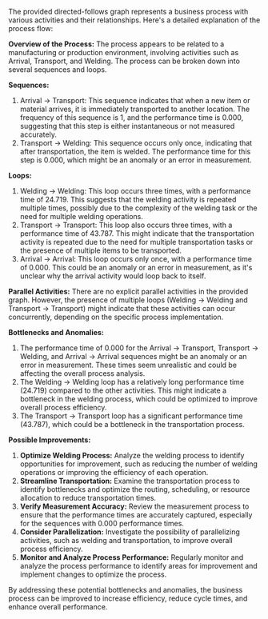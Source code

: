 The provided directed-follows graph represents a business process with various activities and their relationships. Here's a detailed explanation of the process flow:

**Overview of the Process:**
The process appears to be related to a manufacturing or production environment, involving activities such as Arrival, Transport, and Welding. The process can be broken down into several sequences and loops.

**Sequences:**

1. Arrival -> Transport: This sequence indicates that when a new item or material arrives, it is immediately transported to another location. The frequency of this sequence is 1, and the performance time is 0.000, suggesting that this step is either instantaneous or not measured accurately.
2. Transport -> Welding: This sequence occurs only once, indicating that after transportation, the item is welded. The performance time for this step is 0.000, which might be an anomaly or an error in measurement.

**Loops:**

1. Welding -> Welding: This loop occurs three times, with a performance time of 24.719. This suggests that the welding activity is repeated multiple times, possibly due to the complexity of the welding task or the need for multiple welding operations.
2. Transport -> Transport: This loop also occurs three times, with a performance time of 43.787. This might indicate that the transportation activity is repeated due to the need for multiple transportation tasks or the presence of multiple items to be transported.
3. Arrival -> Arrival: This loop occurs only once, with a performance time of 0.000. This could be an anomaly or an error in measurement, as it's unclear why the arrival activity would loop back to itself.

**Parallel Activities:**
There are no explicit parallel activities in the provided graph. However, the presence of multiple loops (Welding -> Welding and Transport -> Transport) might indicate that these activities can occur concurrently, depending on the specific process implementation.

**Bottlenecks and Anomalies:**

1. The performance time of 0.000 for the Arrival -> Transport, Transport -> Welding, and Arrival -> Arrival sequences might be an anomaly or an error in measurement. These times seem unrealistic and could be affecting the overall process analysis.
2. The Welding -> Welding loop has a relatively long performance time (24.719) compared to the other activities. This might indicate a bottleneck in the welding process, which could be optimized to improve overall process efficiency.
3. The Transport -> Transport loop has a significant performance time (43.787), which could be a bottleneck in the transportation process.

**Possible Improvements:**

1. **Optimize Welding Process:** Analyze the welding process to identify opportunities for improvement, such as reducing the number of welding operations or improving the efficiency of each operation.
2. **Streamline Transportation:** Examine the transportation process to identify bottlenecks and optimize the routing, scheduling, or resource allocation to reduce transportation times.
3. **Verify Measurement Accuracy:** Review the measurement process to ensure that the performance times are accurately captured, especially for the sequences with 0.000 performance times.
4. **Consider Parallelization:** Investigate the possibility of parallelizing activities, such as welding and transportation, to improve overall process efficiency.
5. **Monitor and Analyze Process Performance:** Regularly monitor and analyze the process performance to identify areas for improvement and implement changes to optimize the process.

By addressing these potential bottlenecks and anomalies, the business process can be improved to increase efficiency, reduce cycle times, and enhance overall performance.